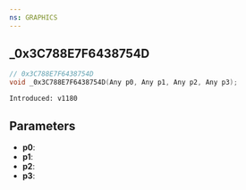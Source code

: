```yaml
---
ns: GRAPHICS
---
```

## _0x3C788E7F6438754D

```c
// 0x3C788E7F6438754D
void _0x3C788E7F6438754D(Any p0, Any p1, Any p2, Any p3);
```

```
Introduced: v1180
```

## Parameters
* **p0**:
* **p1**:
* **p2**:
* **p3**:


